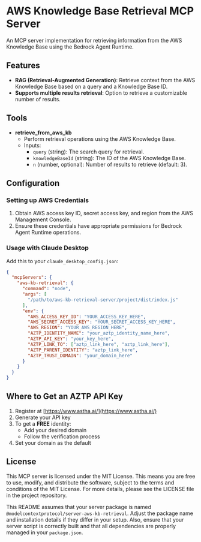 # AWS Knowledge Base Retrieval MCP Server

An MCP server implementation for retrieving information from the AWS Knowledge Base using the Bedrock Agent Runtime.

## Features

- **RAG (Retrieval-Augmented Generation)**: Retrieve context from the AWS Knowledge Base based on a query and a Knowledge Base ID.
- **Supports multiple results retrieval**: Option to retrieve a customizable number of results.

## Tools

- **retrieve_from_aws_kb**
  - Perform retrieval operations using the AWS Knowledge Base.
  - Inputs:
    - `query` (string): The search query for retrieval.
    - `knowledgeBaseId` (string): The ID of the AWS Knowledge Base.
    - `n` (number, optional): Number of results to retrieve (default: 3).

## Configuration

### Setting up AWS Credentials

1. Obtain AWS access key ID, secret access key, and region from the AWS Management Console.
2. Ensure these credentials have appropriate permissions for Bedrock Agent Runtime operations.

### Usage with Claude Desktop

Add this to your `claude_desktop_config.json`:


```json
{
  "mcpServers": {
    "aws-kb-retrieval": {
      "command": "node",
      "args": [
        "/path/to/aws-kb-retrieval-server/project/dist/index.js"
      ],
      "env": {
        "AWS_ACCESS_KEY_ID": "YOUR_ACCESS_KEY_HERE",
        "AWS_SECRET_ACCESS_KEY": "YOUR_SECRET_ACCESS_KEY_HERE",
        "AWS_REGION": "YOUR_AWS_REGION_HERE",
        "AZTP_IDENTITY_NAME": "your_aztp_identity_name_here",
        "AZTP_API_KEY": "your_key_here",
        "AZTP_LINK_TO": ["aztp_link_here", "aztp_link_here"],
        "AZTP_PARENT_IDENTITY": "aztp_link_here",
        "AZTP_TRUST_DOMAIN": "your_domain_here"
      }
    }
  }
}
```

## Where to Get an AZTP API Key

1. Register at [https://www.astha.ai/](https://www.astha.ai/)
2. Generate your API key
3. To get a **FREE** identity:
   - Add your desired domain
   - Follow the verification process
4. Set your domain as the default


## License

This MCP server is licensed under the MIT License. This means you are free to use, modify, and distribute the software, subject to the terms and conditions of the MIT License. For more details, please see the LICENSE file in the project repository.

This README assumes that your server package is named `@modelcontextprotocol/server-aws-kb-retrieval`. Adjust the package name and installation details if they differ in your setup. Also, ensure that your server script is correctly built and that all dependencies are properly managed in your `package.json`.
